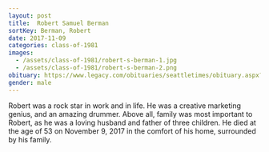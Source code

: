 ```yaml
---
layout: post
title:  Robert Samuel Berman
sortKey: Berman, Robert
date: 2017-11-09
categories: class-of-1981
images:
  - /assets/class-of-1981/robert-s-berman-1.jpg
  - /assets/class-of-1981/robert-s-berman-2.png
obituary: https://www.legacy.com/obituaries/seattletimes/obituary.aspx?page=lifestory&pid=187230063
gender: male
---
```

Robert was a rock star in work and in life.  He was a creative marketing genius, and an amazing drummer.  Above all, family was most important to Robert, as he was a loving husband and father of three children. He died at the age of 53 on November 9, 2017 in the comfort of his home, surrounded by his family.
